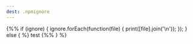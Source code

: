 ```yaml
---
dest: .npmignore
---
```

{%% if (ignore) {
  ignore.forEach(function(file) {
    print([file].join('\n'));
  });
} else { %}
test
{%% } %}